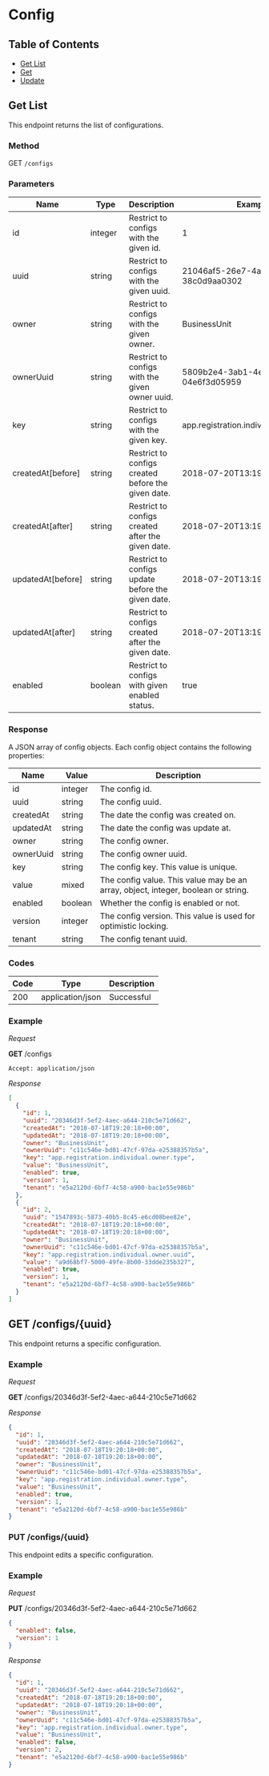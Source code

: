 # Config

## Table of Contents

- [Get List](#get-list)
- [Get](#get)
- [Update](#update)

## Get List

This endpoint returns the list of configurations.

### Method

GET `/configs`

### Parameters

| Name | Type | Description | Example |
| ---- | ---- | ----------- | ------- |
| id | integer | Restrict to configs with the given id. | 1 |
| uuid | string | Restrict to configs with the given uuid. | 21046af5-26e7-4a05-bfd8-38c0d9aa0302 |
| owner | string | Restrict to configs with the given owner. | BusinessUnit |
| ownerUuid | string | Restrict to configs with the given owner uuid. | 5809b2e4-3ab1-4ed5-a419-04e6f3d05959 |
| key | string | Restrict to configs with the given key. | app.registration.individual.owner.type |
| createdAt[before] | string | Restrict to configs created before the given date. | 2018-07-20T13:19:30.181Z |
| createdAt[after] | string | Restrict to configs created after the given date. | 2018-07-20T13:19:30.181Z |
| updatedAt[before] | string | Restrict to configs update before the given date. | 2018-07-20T13:19:30.181Z |
| updatedAt[after] | string | Restrict to configs created after the given date. | 2018-07-20T13:19:30.181Z |
| enabled | boolean | Restrict to configs with given enabled status. | true |

### Response

A JSON array of config objects. Each config object contains the following properties:

| Name | Value | Description |
| ---- | ----- | ----------- |
| id | integer | The config id. |
| uuid | string | The config uuid. |
| createdAt | string | The date the config was created on. |
| updatedAt | string | The date the config was update at. |
| owner | string | The config owner. |
| ownerUuid | string | The config owner uuid. |
| key | string | The config key. This value is unique. |
| value | mixed | The config value. This value may be an array, object, integer, boolean or string. |
| enabled | boolean | Whether the config is enabled or not. |
| version | integer | The config version. This value is used for optimistic locking. |
| tenant | string | The config tenant uuid. |

### Codes

| Code | Type | Description |
| ---- | ----- | ----------- |
| 200 | application/json | Successful |

### Example

*Request*

__GET__ /configs

```
Accept: application/json
```

*Response*

```json
[
  {
    "id": 1,
    "uuid": "20346d3f-5ef2-4aec-a644-210c5e71d662",
    "createdAt": "2018-07-18T19:20:18+00:00",
    "updatedAt": "2018-07-18T19:20:18+00:00",
    "owner": "BusinessUnit",
    "ownerUuid": "c11c546e-bd01-47cf-97da-e25388357b5a",
    "key": "app.registration.individual.owner.type",
    "value": "BusinessUnit",
    "enabled": true,
    "version": 1,
    "tenant": "e5a2120d-6bf7-4c58-a900-bac1e55e986b"
  },
  {
    "id": 2,
    "uuid": "1547893c-5873-40b5-8c45-e6cd08bee82e",
    "createdAt": "2018-07-18T19:20:18+00:00",
    "updatedAt": "2018-07-18T19:20:18+00:00",
    "owner": "BusinessUnit",
    "ownerUuid": "c11c546e-bd01-47cf-97da-e25388357b5a",
    "key": "app.registration.individual.owner.uuid",
    "value": "a9d68bf7-5000-49fe-8b00-33dde235b327",
    "enabled": true,
    "version": 1,
    "tenant": "e5a2120d-6bf7-4c58-a900-bac1e55e986b"
  }
]
```

## GET /configs/{uuid}

This endpoint returns a specific configuration.

### Example

*Request*

__GET__ /configs/20346d3f-5ef2-4aec-a644-210c5e71d662

*Response*

```json
{
  "id": 1,
  "uuid": "20346d3f-5ef2-4aec-a644-210c5e71d662",
  "createdAt": "2018-07-18T19:20:18+00:00",
  "updatedAt": "2018-07-18T19:20:18+00:00",
  "owner": "BusinessUnit",
  "ownerUuid": "c11c546e-bd01-47cf-97da-e25388357b5a",
  "key": "app.registration.individual.owner.type",
  "value": "BusinessUnit",
  "enabled": true,
  "version": 1,
  "tenant": "e5a2120d-6bf7-4c58-a900-bac1e55e986b"
}
```

### PUT /configs/{uuid}

This endpoint edits a specific configuration.

### Example

*Request*

__PUT__ /configs/20346d3f-5ef2-4aec-a644-210c5e71d662

```json
{
  "enabled": false,
  "version": 1
}
```

*Response*

```json
{
  "id": 1,
  "uuid": "20346d3f-5ef2-4aec-a644-210c5e71d662",
  "createdAt": "2018-07-18T19:20:18+00:00",
  "updatedAt": "2018-07-18T19:20:18+00:00",
  "owner": "BusinessUnit",
  "ownerUuid": "c11c546e-bd01-47cf-97da-e25388357b5a",
  "key": "app.registration.individual.owner.type",
  "value": "BusinessUnit",
  "enabled": false,
  "version": 2,
  "tenant": "e5a2120d-6bf7-4c58-a900-bac1e55e986b"
}
```
